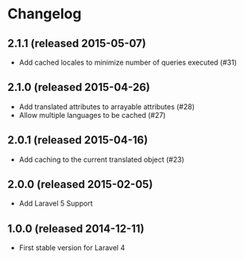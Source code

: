 # Changelog

## 2.1.1 (released 2015-05-07)

- Add cached locales to minimize number of queries executed (#31)

## 2.1.0 (released 2015-04-26)

- Add translated attributes to arrayable attributes (#28)
- Allow multiple languages to be cached (#27)

## 2.0.1 (released 2015-04-16)

- Add caching to the current translated object (#23)

## 2.0.0 (released 2015-02-05)

- Add Laravel 5 Support

## 1.0.0 (released 2014-12-11)

- First stable version for Laravel 4
